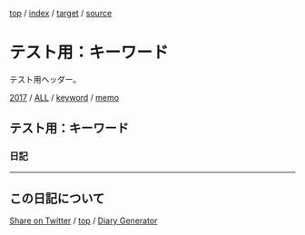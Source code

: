 [top](../index.html) / [index](index.html) / [target](https://igapyon.github.io/mydiary/keyword/index.html) / [source](https://github.com/igapyon/mydiary/blob/gh-pages/keyword/index.src.md) 

テスト用：キーワード
=====================================================================================================
テスト用ヘッダー。

[2017](../2017/index.html)
/ [ALL](../idxall.html)
 / [keyword](https://igapyon.github.io/mydiary/keyword/index.html) / [memo](https://igapyon.github.io/mydiary/memo/index.html)

## テスト用：キーワード



### 日記




----------------------------------------------------------------------------------------------------

## この日記について

[Share on Twitter](https://twitter.com/intent/tweet?hashtags=igapyon%2Cdiary%2C%E3%81%84%E3%81%8C%E3%81%B4%E3%82%87%E3%82%93&text=%E3%83%86%E3%82%B9%E3%83%88%E7%94%A8%EF%BC%9A%E3%82%AD%E3%83%BC%E3%83%AF%E3%83%BC%E3%83%89&url=https%3A%2F%2Figapyon.github.io%2Fmydiary%2Fkeyword%2Findex.html) / [top](../index.html) / [Diary Generator](https://github.com/igapyon/igapyonv3)
